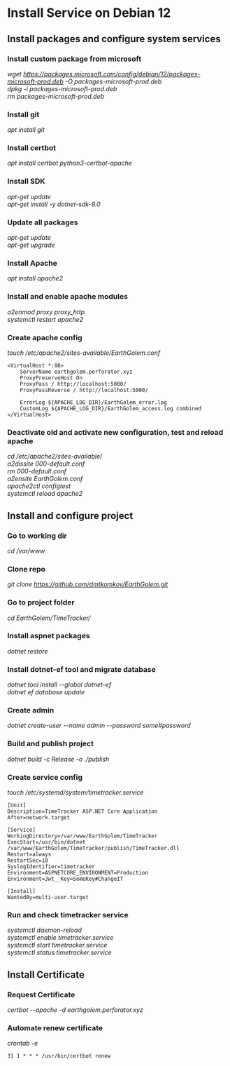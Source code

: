 # Install Service on Debian 12

## Install packages and configure system services

### Install custom package from microsoft

_wget https://packages.microsoft.com/config/debian/12/packages-microsoft-prod.deb -O packages-microsoft-prod.deb_
<br>
_dpkg -i packages-microsoft-prod.deb_
<br>
_rm packages-microsoft-prod.deb_

### Install git

_apt install git_

### Install certbot

_apt install certbot python3-certbot-apache_

### Install SDK

_apt-get update_
<br>
_apt-get install -y dotnet-sdk-9.0_

### Update all packages

_apt-get update_
<br>
_apt-get upgrade_

### Install Apache

_apt install apache2_

### Install and enable apache modules

_a2enmod proxy proxy_http_
<br>
_systemctl restart apache2_

### Create apache config

_touch /etc/apache2/sites-available/EarthGolem.conf_

```
<VirtualHost *:80> 
    ServerName earthgolem.perforator.xyz
    ProxyPreserveHost On 
    ProxyPass / http://localhost:5000/ 
    ProxyPassReverse / http://localhost:5000/ 
 
    ErrorLog ${APACHE_LOG_DIR}/EarthGolem_error.log 
    CustomLog ${APACHE_LOG_DIR}/EarthGolem_access.log combined 
</VirtualHost>
```

### Deactivate old and activate new configuration, test and reload apache

_cd /etc/apache2/sites-available/_
<br>
_a2dissite 000-default.conf_
<br>
_rm 000-default.conf_
<br>
_a2ensite EarthGolem.conf_
<br>
_apache2ctl configtest_
<br>
_systemctl reload apache2_

## Install and configure project

### Go to working dir

_cd /var/www_

### Clone repo

_git clone https://github.com/dmtkomkov/EarthGolem.git_

### Go to project folder

_cd EarthGolem/TimeTracker/_

### Install aspnet packages

_dotnet restore_

### Install dotnet-ef tool and migrate database

_dotnet tool install --global dotnet-ef_
<br>
_dotnet ef database update_

### Create admin

_dotnet create-user --name admin --password some#password_

### Build and publish project

_dotnet build -c Release -o ./publish_

### Create service config

_touch /etc/systemd/system/timetracker.service_

```
[Unit]
Description=TimeTracker ASP.NET Core Application
After=network.target

[Service]
WorkingDirectory=/var/www/EarthGolem/TimeTracker
ExecStart=/usr/bin/dotnet /var/www/EarthGolem/TimeTracker/publish/TimeTracker.dll
Restart=always
RestartSec=10
SyslogIdentifier=timetracker
Environment=ASPNETCORE_ENVIRONMENT=Production
Environment=Jwt__Key=SomeKey#ChangeIT

[Install]
WantedBy=multi-user.target
```

### Run and check timetracker service

_systemctl daemon-reload_
<br>
_systemctl enable timetracker.service_
<br>
_systemctl start timetracker.service_
<br>
_systemctl status timetracker.service_

## Install Certificate

### Request Certificate

_certbot --apache -d earthgolem.perforator.xyz_

### Automate renew certificate

_crontab -e_
```
31 1 * * * /usr/bin/certbot renew
```
